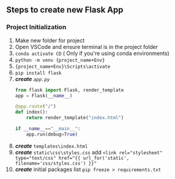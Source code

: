 ## Steps to create new Flask App

### Project Initialization

1. Make new folder for project
2. Open VSCode and ensure terminal is in the project folder
3. `conda activate CD` ( Only if you're using conda environments)
4. `python -m venv {project_name+Env}`
5. `{project_name+Env}\Scripts\activate`
6. `pip install flask`
7. ___create___ _`app.py`_
	```python
	from flask import Flask, render_template
	app = Flask(__name__)
	
	@app.route("/")
	def index():
		return render_template("index.html")

	if __name__=="__main__":
		app.run(debug=True)
	```
8. ___create___ `templates\index.html`
9. ___create___ `static\css\styles.css`
	add
	`<link rel="stylesheet" type="text/css" href="{{ url_for('static', filename='css/styles.css') }}"` 
10. ___create___ initial packages list `pip freeze > requirements.txt`
<!--stackedit_data:
eyJoaXN0b3J5IjpbLTE2Mjg4NzU5MywxMDI4NDYwMjY3LC0xOD
g1MzQzNTI1LDEwODkxMzA2MSwyNDIyODM2MjRdfQ==
-->